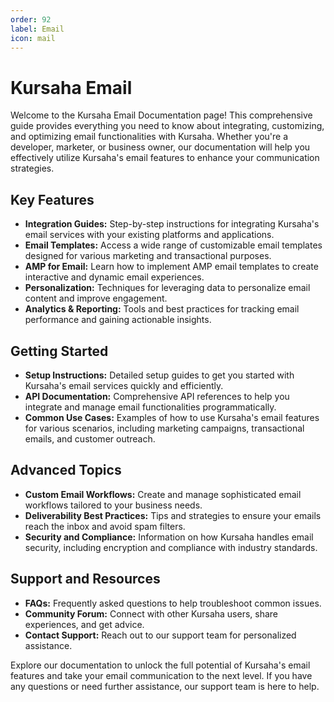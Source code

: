 ```yaml
---
order: 92
label: Email
icon: mail
---
```


# Kursaha Email

Welcome to the Kursaha Email Documentation page! This comprehensive guide provides everything you need to know about integrating, customizing, and optimizing email functionalities with Kursaha. Whether you're a developer, marketer, or business owner, our documentation will help you effectively utilize Kursaha's email features to enhance your communication strategies.

## Key Features

- **Integration Guides:** Step-by-step instructions for integrating Kursaha's email services with your existing platforms and applications.
- **Email Templates:** Access a wide range of customizable email templates designed for various marketing and transactional purposes.
- **AMP for Email:** Learn how to implement AMP email templates to create interactive and dynamic email experiences.
- **Personalization:** Techniques for leveraging data to personalize email content and improve engagement.
- **Analytics & Reporting:** Tools and best practices for tracking email performance and gaining actionable insights.

## Getting Started

- **Setup Instructions:** Detailed setup guides to get you started with Kursaha's email services quickly and efficiently.
- **API Documentation:** Comprehensive API references to help you integrate and manage email functionalities programmatically.
- **Common Use Cases:** Examples of how to use Kursaha's email features for various scenarios, including marketing campaigns, transactional emails, and customer outreach.

## Advanced Topics

- **Custom Email Workflows:** Create and manage sophisticated email workflows tailored to your business needs.
- **Deliverability Best Practices:** Tips and strategies to ensure your emails reach the inbox and avoid spam filters.
- **Security and Compliance:** Information on how Kursaha handles email security, including encryption and compliance with industry standards.

## Support and Resources

- **FAQs:** Frequently asked questions to help troubleshoot common issues.
- **Community Forum:** Connect with other Kursaha users, share experiences, and get advice.
- **Contact Support:** Reach out to our support team for personalized assistance.

Explore our documentation to unlock the full potential of Kursaha's email features and take your email communication to the next level. If you have any questions or need further assistance, our support team is here to help.
